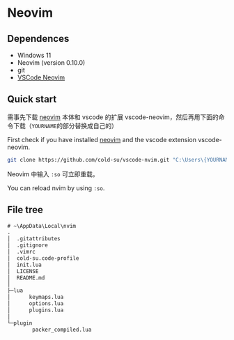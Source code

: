 # Neovim

## Dependences

- Windows 11
- Neovim (version 0.10.0)
- git
- [VSCode Neovim](https://marketplace.visualstudio.com/items?itemName=asvetliakov.vscode-neovim)

## Quick start

需事先下载 [neovim](https://neovim.io/) 本体和 vscode 的扩展 vscode-neovim，然后再用下面的命令下载（`YOURNAME`的部分替换成自己的）

First check if you have installed [neovim](https://neovim.io/) and the vscode extension vscode-neovim.

```bash
git clone https://github.com/cold-su/vscode-nvim.git "C:\Users\{YOURNAME}\AppData\Local\nvim"
```

Neovim 中输入 `:so` 可立即重载。

You can reload nvim by using `:so`.

## File tree

```txt
# ~\AppData\Local\nvim
.
│  .gitattributes
│  .gitignore
│  .vimrc
│  cold-su.code-profile
│  init.lua
│  LICENSE
│  README.md
│
├─lua
│      keymaps.lua
│      options.lua
│      plugins.lua
│
└─plugin
        packer_compiled.lua
```
